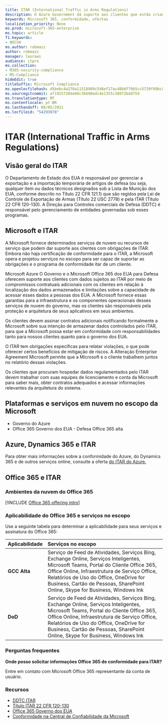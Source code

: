 ```yaml
---
title: ITAR (International Traffic in Arms Regulations)
description: O Azure Government dá suporte aos clientes que estão criando sistemas compatíveis com o Tráfego Internacional de Armas dos EUA.
keywords: Microsoft 365, conformidade, ofertas
localization_priority: None
ms.prod: microsoft-365-enterprise
ms.topic: article
f1.keywords:
- NOCSH
ms.author: robmazz
author: robmazz
manager: laurawi
audience: itpro
ms.collection:
- M365-security-compliance
- MS-Compliance
hideEdit: true
titleSuffix: Microsoft Compliance
ms.openlocfilehash: d5bebc4a270a11518989c548ef17ac48b8f79b5cc5720f09bc8677c40e422421
ms.sourcegitcommit: af1925730de60c3b698edc4e1355c38972bdd759
ms.translationtype: MT
ms.contentlocale: pt-BR
ms.lasthandoff: 08/05/2021
ms.locfileid: "54293878"
---
```

# <a name="international-traffic-in-arms-regulations-itar"></a>ITAR (International Traffic in Arms Regulations)

## <a name="itar-overview"></a>Visão geral do ITAR

O Departamento de Estado dos EUA é responsável por gerenciar a exportação e a importação temporária de artigos de defesa (ou seja, qualquer item ou dados técnicos designados sob a Lista de Munição dos EUA, conforme descrito no Título 22 CFR 121.1) que são regidos pela Lei de Controle de Exportação de Armas (Título 22 USC 2778) e pela ITAR (Título 22 CFR 120-130). A Direção para Controles comerciais de Defesa (DDTC) é responsável pelo gerenciamento de entidades governadas sob esses programas.

## <a name="microsoft-and-itar"></a>Microsoft e ITAR

A Microsoft fornece determinados serviços de nuvem ou recursos de serviço que podem dar suporte aos clientes com obrigações de ITAR. Embora não haja certificação de conformidade para o ITAR, a Microsoft opera e projetou serviços no escopo para ser capaz de suportar as obrigações e o programa de conformidade itar de um cliente.  
  
Microsoft Azure O Governo e o Microsoft Office 365 dos EUA para Defesa oferecem suporte aos clientes com dados sujeitos ao ITAR por meio de compromissos contratuais adicionais com os clientes em relação à localização dos dados armazenados e limitações sobre a capacidade de acessar esses dados a pessoas dos EUA. A Microsoft fornece essas garantias para a infraestrutura e os componentes operacionais desses serviços de nuvem do governo, mas os clientes são responsáveis pela proteção e arquitetura de seus aplicativos em seus ambientes.  
  
Os clientes devem assinar contratos adicionais notificando formalmente a Microsoft sobre sua intenção de armazenar dados controlados pelo ITAR, para que a Microsoft possa estar em conformidade com responsabilidades tanto para nossos clientes quanto para o governo dos EUA.  
  
O ITAR tem obrigações específicas para relatar violações, o que pode oferecer certos benefícios de mitigação de riscos. A Alteração Enterprise Agreement Microsoft permite que a Microsoft e o cliente trabalhem juntos no relatório dessas violações.  
  
Os clientes que procuram hospedar dados regulamentados pelo ITAR devem trabalhar com suas equipes de licenciamento e conta da Microsoft para saber mais, obter contratos adequados e acessar informações relevantes da arquitetura do sistema.

## <a name="microsoft-in-scope-cloud-platforms--services"></a>Plataformas e serviços em nuvem no escopo da Microsoft

- Governo do Azure
- Office 365 Governo dos EUA - Defesa Office 365 alta

## <a name="azure-dynamics-365-and-itar"></a>Azure, Dynamics 365 e ITAR

Para obter mais informações sobre a conformidade do Azure, do Dynamics 365 e de outros serviços online, consulte a oferta [do ITAR do Azure.](/azure/compliance/offerings/offering-itar)

## <a name="office-365-and-itar"></a>Office 365 e ITAR

### <a name="office-365-cloud-environments"></a>Ambientes da nuvem do Office 365

[!INCLUDE [Office 365 offering intro](../includes/o365-offering-introduction.md)]

### <a name="office-365-applicability-and-in-scope-services"></a>Aplicabilidade do Office 365 e serviços no escopo

Use a seguinte tabela para determinar a aplicabilidade para seus serviços e assinatura do Office 365:

| **Aplicabilidade** | **Serviços no escopo** |
|:------------------|:----------------------|
| **GCC Alta** | Serviço de Feed de Atividades, Serviços Bing, Exchange Online, Serviços Inteligentes, Microsoft Teams, Portal do Cliente Office 365, Office Online, Infraestrutura de Serviço Office, Relatórios de Uso do Office, OneDrive for Business, Cartão de Pessoas, SharePoint Online, Skype for Business, Windows Ink |
| **DoD** | Serviço de Feed de Atividades, Serviços Bing, Exchange Online, Serviços Inteligentes, Microsoft Teams, Portal do Cliente Office 365, Office Online, Infraestrutura de Serviço Office, Relatórios de Uso do Office, OneDrive for Business, Cartão de Pessoas, SharePoint Online, Skype for Business, Windows Ink |

### <a name="frequently-asked-questions"></a>Perguntas frequentes

**Onde posso solicitar informações Office 365 de conformidade para ITAR?**

Entre em contato com Microsoft Office 365 representante da conta de usuário.

### <a name="resources"></a>Recursos

- [DDTC ITAR](https://www.pmddtc.state.gov/?id=ddtc_kb_article_page&sys_id=24d528fddbfc930044f9ff621f961987)
- [Título ITAR 22 CFR 120-130](https://aka.ms/itar)
- [Office 365 Governo dos EUA](https://products.office.com/government/office-365-web-services-for-government)
- [Conformidade na Central de Confiabilidade da Microsoft](https://www.microsoft.com/trust-center/compliance/compliance-overview)
